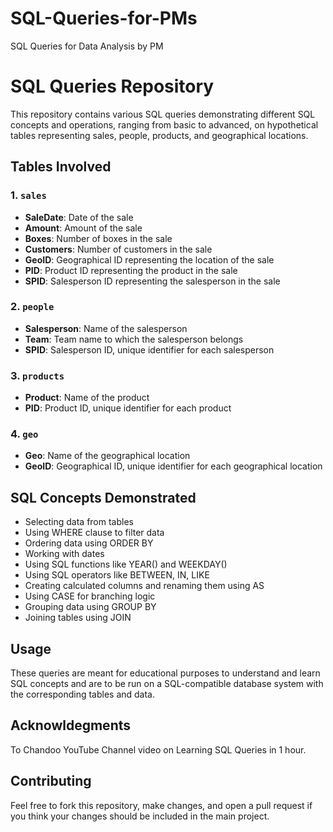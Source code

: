 # SQL-Queries-for-PMs
SQL Queries for Data Analysis by PM

# SQL Queries Repository

This repository contains various SQL queries demonstrating different SQL concepts and operations, ranging from basic to advanced, on hypothetical tables representing sales, people, products, and geographical locations.

## Tables Involved

### 1. `sales`
- **SaleDate**: Date of the sale
- **Amount**: Amount of the sale
- **Boxes**: Number of boxes in the sale
- **Customers**: Number of customers in the sale
- **GeoID**: Geographical ID representing the location of the sale
- **PID**: Product ID representing the product in the sale
- **SPID**: Salesperson ID representing the salesperson in the sale

### 2. `people`
- **Salesperson**: Name of the salesperson
- **Team**: Team name to which the salesperson belongs
- **SPID**: Salesperson ID, unique identifier for each salesperson

### 3. `products`
- **Product**: Name of the product
- **PID**: Product ID, unique identifier for each product

### 4. `geo`
- **Geo**: Name of the geographical location
- **GeoID**: Geographical ID, unique identifier for each geographical location

## SQL Concepts Demonstrated
- Selecting data from tables
- Using WHERE clause to filter data
- Ordering data using ORDER BY
- Working with dates
- Using SQL functions like YEAR() and WEEKDAY()
- Using SQL operators like BETWEEN, IN, LIKE
- Creating calculated columns and renaming them using AS
- Using CASE for branching logic
- Grouping data using GROUP BY
- Joining tables using JOIN

## Usage
These queries are meant for educational purposes to understand and learn SQL concepts and are to be run on a SQL-compatible database system with the corresponding tables and data.

## Acknowldegments 
To Chandoo YouTube Channel video on Learning SQL Queries in 1 hour.

## Contributing
Feel free to fork this repository, make changes, and open a pull request if you think your changes should be included in the main project.

